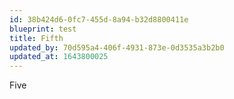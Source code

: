 ```yaml
---
id: 38b424d6-0fc7-455d-8a94-b32d8800411e
blueprint: test
title: Fifth
updated_by: 70d595a4-406f-4931-873e-0d3535a3b2b0
updated_at: 1643800025
---
```

Five